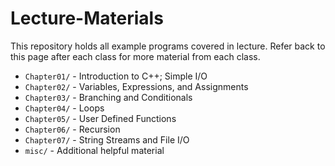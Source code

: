 # Lecture-Materials
This repository holds all example programs covered in lecture. Refer back to this page after each class for more material from each class.

- `Chapter01/` - Introduction to C++; Simple I/O
- `Chapter02/` - Variables, Expressions, and Assignments
- `Chapter03/` - Branching and Conditionals
- `Chapter04/` - Loops
- `Chapter05/` - User Defined Functions
- `Chapter06/` - Recursion
- `Chapter07/` - String Streams and File I/O
- `misc/` - Additional helpful material